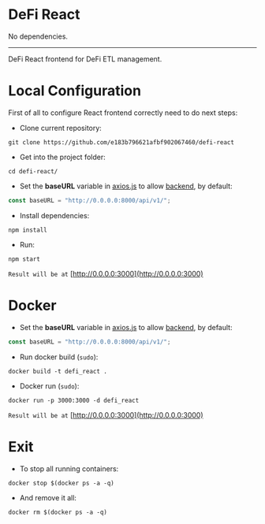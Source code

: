# DeFi React
No dependencies.

---

DeFi React frontend for DeFi ETL management.

# Local Configuration

First of all to configure React frontend correctly need to do next steps:

- Clone current repository:
```
git clone https://github.com/e183b796621afbf902067460/defi-react
```

- Get into the project folder:
```
cd defi-react/
```

- Set the __baseURL__ variable in [axios.js](https://github.com/e183b796621afbf902067460/defi-react/blob/master/src/services/axios.js) to allow [backend](https://github.com/e183b796621afbf902067460/defi-fastapi), by default:
```js
const baseURL = "http://0.0.0.0:8000/api/v1/";
```

- Install dependencies:
```
npm install
```

- Run:
```
npm start
```
`Result will be at` [http://0.0.0.0:3000](http://0.0.0.0:3000)

# Docker
- Set the __baseURL__ variable in [axios.js](https://github.com/e183b796621afbf902067460/defi-react/blob/master/src/services/axios.js) to allow [backend](https://github.com/e183b796621afbf902067460/defi-fastapi), by default:
```js
const baseURL = "http://0.0.0.0:8000/api/v1/";
```

- Run docker build (`sudo`):
```
docker build -t defi_react .
```

- Docker run (`sudo`):
```
docker run -p 3000:3000 -d defi_react
```

`Result will be at` [http://0.0.0.0:3000](http://0.0.0.0:3000)

# Exit
- To stop all running containers:
```
docker stop $(docker ps -a -q)
```
- And remove it all:
```
docker rm $(docker ps -a -q)
```
